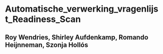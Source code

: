 # Automatische_verwerking_vragenlijst_Readiness_Scan
## Roy Wendries, Shirley Aufdenkamp, Romando Heijnneman, Szonja Hollós